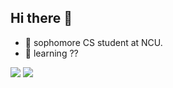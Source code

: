 ## Hi there 👋
* 🔭 sophomore CS student at NCU.
* 🌱 learning ??

![](https://komarev.com/ghpvc/?username=your-github-jinyulink&style=flat-square)
![](https://dcbadge.vercel.app/api/shield/540014696745533440)

